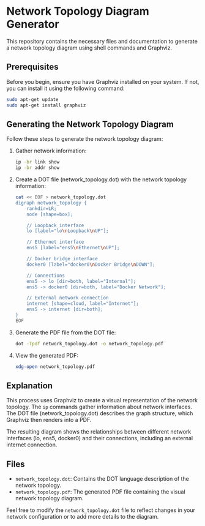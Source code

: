 # Network Topology Diagram Generator

This repository contains the necessary files and documentation to generate a network topology diagram using shell commands and Graphviz.

## Prerequisites

Before you begin, ensure you have Graphviz installed on your system. If not, you can install it using the following command:

```bash
sudo apt-get update
sudo apt-get install graphviz
```

## Generating the Network Topology Diagram

Follow these steps to generate the network topology diagram:

1. Gather network information:
   ```bash
   ip -br link show
   ip -br addr show
   ```

2. Create a DOT file (network_topology.dot) with the network topology information:
   ```bash
   cat << EOF > network_topology.dot
   digraph network_topology {
       rankdir=LR;
       node [shape=box];

       // Loopback interface
       lo [label="lo\nLoopback\nUP"];

       // Ethernet interface
       ens5 [label="ens5\nEthernet\nUP"];

       // Docker bridge interface
       docker0 [label="docker0\nDocker Bridge\nDOWN"];

       // Connections
       ens5 -> lo [dir=both, label="Internal"];
       ens5 -> docker0 [dir=both, label="Docker Network"];

       // External network connection
       internet [shape=cloud, label="Internet"];
       ens5 -> internet [dir=both];
   }
   EOF
   ```

3. Generate the PDF file from the DOT file:
   ```bash
   dot -Tpdf network_topology.dot -o network_topology.pdf
   ```

4. View the generated PDF:
   ```bash
   xdg-open network_topology.pdf
   ```

## Explanation

This process uses Graphviz to create a visual representation of the network topology. The `ip` commands gather information about network interfaces. The DOT file (network_topology.dot) describes the graph structure, which Graphviz then renders into a PDF.

The resulting diagram shows the relationships between different network interfaces (lo, ens5, docker0) and their connections, including an external internet connection.

## Files

- `network_topology.dot`: Contains the DOT language description of the network topology.
- `network_topology.pdf`: The generated PDF file containing the visual network topology diagram.

Feel free to modify the `network_topology.dot` file to reflect changes in your network configuration or to add more details to the diagram.
